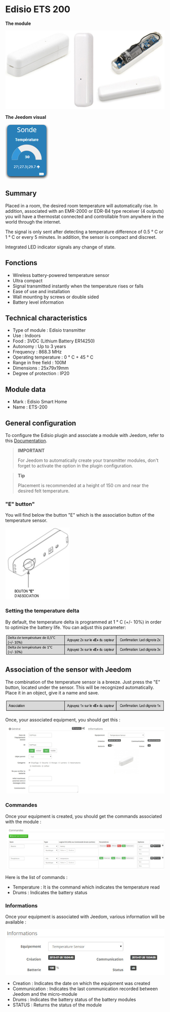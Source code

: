 # Edisio ETS 200

**The module**

![ets200.module](images/ets200/ets200.module.jpg)

**The Jeedom visual**

![ets200.vue defaut](images/ets200/ets200.vue-defaut.jpg)

## Summary

Placed in a room, the desired room temperature will automatically rise. In addition, associated with an EMR-2000 or EDR-B4 type receiver (4 outputs) you will have a thermostat connected and controllable from anywhere in the world through the internet.

The signal is only sent after detecting a temperature difference of 0.5 ° C or 1 ° C or every 5 minutes. In addition, the sensor is compact and discreet.

Integrated LED indicator signals any change of state.

## Fonctions

-   Wireless battery-powered temperature sensor
-   Ultra compact
-   Signal transmitted instantly when the temperature rises or falls
-   Ease of use and installation
-   Wall mounting by screws or double sided
-   Battery level information

## Technical characteristics

-   Type of module : Edisio transmitter
-   Use : Indoors
-   Food : 3VDC (Lithium Battery ER14250)
-   Autonomy : Up to 3 years
-   Frequency : 868.3 MHz
-   Operating temperature : 0 ° C + 45 ° C
-   Range in free field : 100M
-   Dimensions : 25x79x19mm
-   Degree of protection : IP20

## Module data

-   Mark : Edisio Smart Home
-   Name : ETS-200

## General configuration

To configure the Edisio plugin and associate a module with Jeedom, refer to this [Documentation](https://doc.jeedom.com/en_US/plugins/automation%20protocol/edisio/).

> **IMPORTANT**
>
> For Jeedom to automatically create your transmitter modules, don't forget to activate the option in the plugin configuration.

> **Tip**
>
> Placement is recommended at a height of 150 cm and near the desired felt temperature.

### "E" button"

You will find below the button "E" which is the association button of the temperature sensor.

![ets200.bouton e](images/ets200/ets200.bouton-e.jpg)

### Setting the temperature delta

By default, the temperature delta is programmed at 1 ° C (+/- 10%) in order to optimize the battery life. You can adjust this parameter:

![ets200.delta](images/ets200/ets200.delta.jpg)

## Association of the sensor with Jeedom

The combination of the temperature sensor is a breeze. Just press the "E" button, located under the sensor. This will be recognized automatically. Place it in an object, give it a name and save.

![ets200.association](images/ets200/ets200.association.jpg)

Once, your associated equipment, you should get this :

![ets200.general](images/ets200/ets200.general.jpg)

### Commandes

Once your equipment is created, you should get the commands associated with the module :

![Commands](images/ets200/ets200.commandes.jpg)

Here is the list of commands :

-   Temperature : It is the command which indicates the temperature read
-   Drums : Indicates the battery status

### Informations

Once your equipment is associated with Jeedom, various information will be available :

![Commands](images/ets200/ets200.informations.jpg)

-   Creation : Indicates the date on which the equipment was created
-   Communication : Indicates the last communication recorded between Jeedom and the micro-module
-   Drums : Indicates the battery status of the battery modules
-   STATUS : Returns the status of the module
